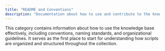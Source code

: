 ```yaml
---
title: "README and Conventions"
description: "Documentation about how to use and contribute to the knowledge base, and general conventions for AppleScript and JXA."
---
```


This category contains information about how to use the knowledge base effectively, including conventions, naming standards, and organizational guidelines. It serves as the first place to start for understanding how scripts are organized and structured throughout the collection.